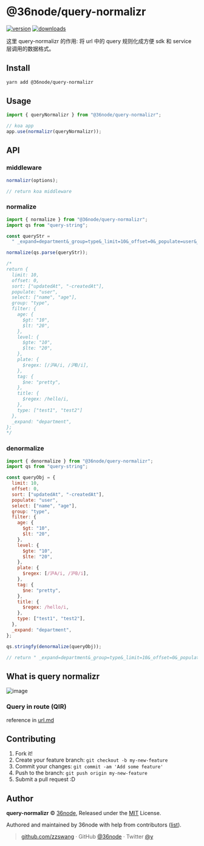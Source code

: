 # @36node/query-normalizr

[![version][0]][1] [![downloads][2]][3]

这里 query-normalizr 的作用: 将 url 中的 query 规则化成方便 sdk 和 service 层调用的数据格式。

## Install

```bash
yarn add @36node/query-normalizr
```

## Usage

```js
import { queryNormalizr } from "@36node/query-normalizr";

// koa app
app.use(normalizr(queryNormalizr));
```

## API

### middleware

```js
normalizr(options);

// return koa middleware
```

### normalize

```js
import { normalize } from "@36node/query-normalizr";
import qs from "query-string";

const queryStr =
  " _expand=department&_group=type&_limit=10&_offset=0&_populate=user&_select=name&_select=age&_sort=updatedAt&_sort=-createdAt&age_gt=10&age_lt=20&level_gte=10&level_lte=20&plate_like=沪A&plate_like=沪B&tag_ne=pretty&title_like=hello&type=test1&type=test2";

normalize(qs.parse(queryStr));

/*
return {
  limit: 10,
  offset: 0,
  sort: ["updatedAt", "-createdAt"],
  populate: "user",
  select: ["name", "age"],
  group: "type",
  filter: {
    age: {
      $gt: "10",
      $lt: "20",
    },
    level: {
      $gte: "10",
      $lte: "20",
    },
    plate: {
      $regex: [/沪A/i, /沪B/i],
    },
    tag: {
      $ne: "pretty",
    },
    title: {
      $regex: /hello/i,
    },
    type: ["test1", "test2"]
  },
  _expand: "department",
};
*/
```

### denormalize

```js
import { denormalize } from "@36node/query-normalizr";
import qs from "query-string";

const queryObj = {
  limit: 10,
  offset: 0,
  sort: ["updatedAt", "-createdAt"],
  populate: "user",
  select: ["name", "age"],
  group: "type",
  filter: {
    age: {
      $gt: "10",
      $lt: "20",
    },
    level: {
      $gte: "10",
      $lte: "20",
    },
    plate: {
      $regex: [/沪A/i, /沪B/i],
    },
    tag: {
      $ne: "pretty",
    },
    title: {
      $regex: /hello/i,
    },
    type: ["test1", "test2"],
  },
  _expand: "department",
};

qs.stringfy(denormalize(queryObj));

// return " _expand=department&_group=type&_limit=10&_offset=0&_populate=user&_select=name&_select=age&_sort=updatedAt&_sort=-createdAt&age_gt=10&age_lt=20&assignees=%2A&followers=none&level_gte=10&level_lte=20&plate_like=%E6%B2%AAA&plate_like=%E6%B2%AAB&q=hello&tag_ne=pretty&title_like=hello&type=test1&type=test2"
```

## What is query normalizr

![image](https://user-images.githubusercontent.com/4343458/53739979-0c2d6f00-3ece-11e9-9c32-9516ecea9c25.png)

### Query in route (QIR)

reference in [url.md](../../docs/url.md)

## Contributing

1. Fork it!
2. Create your feature branch: `git checkout -b my-new-feature`
3. Commit your changes: `git commit -am 'Add some feature'`
4. Push to the branch: `git push origin my-new-feature`
5. Submit a pull request :D

## Author

**query-normalizr** © [36node](https://github.com/36node), Released under the [MIT](./LICENSE) License.

Authored and maintained by 36node with help from contributors ([list](https://github.com/36node/query-normalizr/contributors)).

> [github.com/zzswang](https://github.com/zzswang) · GitHub [@36node](https://github.com/36node) · Twitter [@y](https://twitter.com/y)

[0]: https://img.shields.io/npm/v/@36node/query-normalizr.svg?style=flat
[1]: https://npmjs.com/package/@36node/query-normalizr
[2]: https://img.shields.io/npm/dm/@36node/query-normalizr.svg?style=flat
[3]: https://npmjs.com/package/@36node/query-normalizr
